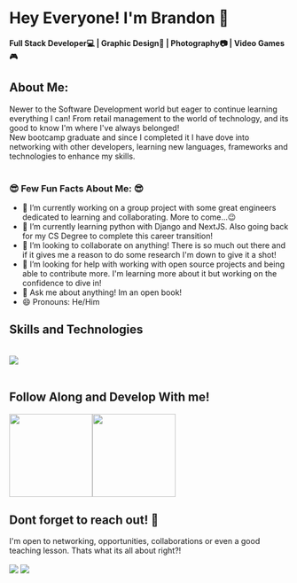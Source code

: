 <p align="center"><h1> Hey Everyone! I'm Brandon 👋</h1>
<b>Full Stack Developer💻 | Graphic Design🎨 | Photography📷 | Video Games🎮</b>

<h2>About Me: </h2>
Newer to the Software Development world but eager to continue learning everything I can! From retail management to the world of technology, and its good to know I'm where I've always belonged! <br />
New bootcamp graduate and since I completed it I have dove into networking with other developers, learning new languages, frameworks and technologies to enhance my skills. <br />
<br />
  
 <h3>😎  Few Fun Facts About Me: 😎 </h3>

- 🔭 I’m currently working on a group project with some great engineers dedicated to learning and collaborating. More to come...😉
- 🌱 I’m currently learning python with Django and NextJS. Also going back for my CS Degree to complete this career transition! 
- 👯 I’m looking to collaborate on anything! There is so much out there and if it gives me a reason to do some research I'm down to give it a shot! 
- 🤔 I’m looking for help with working with open source projects and being able to contribute more. I'm learning more about it but working on the confidence to dive in! 
- 💬 Ask me about anything! Im an open book! 
- 😄 Pronouns: He/Him

<h2 >Skills and Technologies</h2><br />
 
  <a href="https://skillicons.dev">
    <img src="https://skillicons.dev/icons?i=java,aws,bootstrap,cpp,css,jquery,git,html,js,maven,netlify,nodejs,ps,postgres,postman,py,react,spring,vscode,vue&theme=dark&perline=10" />
  </a>
<br />
<br />

## Follow Along and Develop With me!<br />
<a href="https://www.adamalston.com/"><a href="https://www.adamalston.com/"><img height="150px" src="https://github-readme-stats.vercel.app/api?username=itzbrandonlee&show_icons=true&theme=radical" /><img height="150px" src="https://github-readme-stats.vercel.app/api/top-langs/?username=itzbrandonlee&layout=compact&theme=radical"/>
</a>




## Dont forget to reach out! 📱<br />

I'm open to networking, opportunities, collaborations or even a good teaching lesson. Thats what its all about right?! <br />
<br />
<a href="mailto: brandon.zavala1990@gmail.com"><img src="https://img.shields.io/badge/Gmail-D14836?style=for-the-badge&logo=gmail&logoColor=white"></a>
<a href="https://www.linkedin.com/in/brandon-zavala"><img src="https://img.shields.io/badge/LinkedIn-0077B5?style=for-the-badge&logo=linkedin&logoColor=white"></a>
</p>


